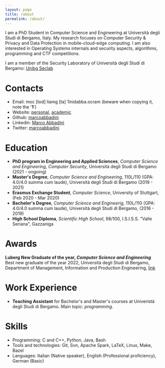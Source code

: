 ```yaml
---
layout: page
title: /about
permalink: /about/
---
```

I am a PhD Student in Computer Science and Engineering at Università degli Studi di Bergamo, Italy. My research focuses on Computer Security & Privacy and Data Protection in mobile-cloud-edge computing. I am also interested in Operating Systems internals and security aspects, algorithms, programming and CTF competitions.

I am a member of the Security Laboratory of Università degli Studi di Bergamo: [Unibg Seclab](https://seclab.unibg.it)

# Contacts

- Email: <span class="baddirection">moc [tod] liamg [ta] 1inidabba.ocram</span> (beware when copying it, note the '**1**')
- Website: [personal](https://marcoabbadini.github.io), [academic](https://cs.unibg.it/abbadini)
- Github: [marcoabbadini](https://github.com/marcoabbadini)
- Linkedin: [Marco Abbadini](https://www.linkedin.com/in/marco-abbadini-998524245)
- Twitter: [marcoabbadini](https://twitter.com/marcoabbadini)

# Education

- **PhD program in Engineering and Applied Sciences**, *Computer Science and Engineering, Computer Security*, Università degli Studi di Bergamo (2021 - ongoing)
- **Master's Degree**, *Computer Science and Engineering*, 110L/110 (GPA: 4.0/4.0 summa cum laude), Università degli Studi di Bergamo (2019 - 2021)
- **Erasmus Exchange Student**, *Computer Science*, University of Stuttgart, (Feb 2020 - Mar 2020)
- **Bachelor's Degree**, *Computer Science and Engineerig*, 110L/110 (GPA: 4.0/4.0 summa cum laude), Università degli Studi di Bergamo, (2016 - 2019)
- **High School Diploma**, *Scientific High School*, 98/100, I.S.I.S.S. "Valle Seriana", Gazzaniga

# Awards

**Luberg New Graduate of the year, *Computer Science and Engineering***
Best new graduate of the year 2022, Università degli Studi di Bergamo, Department of Management, Information and Production Engineering, [link](https://www.luberg.it/eccellenze/proclamazione-neolaureati-dellanno-premio-agli-studi-2/)

# Work Experience

- **Teaching Assistant** for Bachelor's and Master's courses at Univeristà degli Studi di Bergamo. Main topic: *programming*.

# Skills

- Programming: C and C++, Python, Java, Bash
- Tools and technologies: Git, Svn, Apache Spark, LaTeX, Linux, Make, Bazel
- Languages: Italian (Native speaker), English (Professional proficiency), German (Basic)
